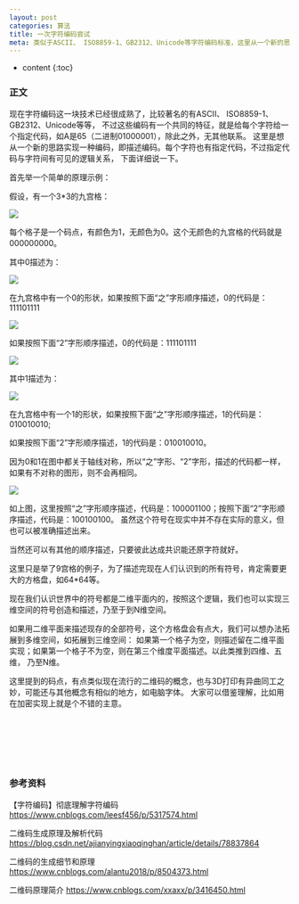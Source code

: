 ```yaml
---
layout: post
categories: 算法
title: 一次字符编码尝试
meta: 类似于ASCII、 ISO8859-1、GB2312、Unicode等字符编码标准，这里从一个新的思路实现一种编码，即描述编码。
---
```

* content
{:toc}

### 正文

现在字符编码这一块技术已经很成熟了，比较著名的有ASCII、 ISO8859-1、GB2312、Unicode等等，
不过这些编码有一个共同的特征，就是给每个字符给一个指定代码，如A是65（二进制01000001），除此之外，无其他联系。
这里是想从一个新的思路实现一种编码，即描述编码。每个字符也有指定代码，不过指定代码与字符间有可见的逻辑关系，
下面详细说一下。

首先举一个简单的原理示例：

假设，有一个3*3的九宫格：

![]({{site.baseurl}}/images/20190107/20190107115046.jpg)

每个格子是一个码点，有颜色为1，无颜色为0。这个无颜色的九宫格的代码就是000000000。

其中0描述为：

![]({{site.baseurl}}/images/20190107/20190107115115.jpg)

在九宫格中有一个0的形状，如果按照下面“之”字形顺序描述，0的代码是：111101111

![]({{site.baseurl}}/images/20190107/20190107144214.jpg)

如果按照下面“2”字形顺序描述，0的代码是：111101111

![]({{site.baseurl}}/images/20190107/20190107144318.jpg)

其中1描述为：

![]({{site.baseurl}}/images/20190107/20190107115103.jpg)

在九宫格中有一个1的形状，如果按照下面“之”字形顺序描述，1的代码是：010010010;

如果按照下面“2”字形顺序描述，1的代码是：010010010。

因为0和1在图中都关于轴线对称，所以“之”字形、“2”字形，描述的代码都一样，如果有不对称的图形，则不会再相同。

![]({{site.baseurl}}/images/20190107/20190107150249.jpg)

如上图，这里按照“之”字形顺序描述，代码是：100001100；按照下面“2”字形顺序描述，代码是：100100100。
虽然这个符号在现实中并不存在实际的意义，但也可以被准确描述出来。

当然还可以有其他的顺序描述，只要彼此达成共识能还原字符就好。

这里只是举了9宫格的例子，为了描述完现在人们认识到的所有符号，肯定需要更大的方格盘，如64*64等。

现在我们认识世界中的符号都是二维平面内的，按照这个逻辑，我们也可以实现三维空间的符号创造和描述，乃至于到N维空间。

如果用二维平面来描述现存的全部符号，这个方格盘会有点大，我们可以想办法拓展到多维空间，如拓展到三维空间：
如果第一个格子为空，则描述留在二维平面实现；如果第一个格子不为空，则在第三个维度平面描述。以此类推到四维、五维，
乃至N维。

这里提到的码点，有点类似现在流行的二维码的概念，也与3D打印有异曲同工之妙，可能还与其他概念有相似的地方，如电脑字体。
大家可以借鉴理解，比如用在加密实现上就是个不错的主意。

<br/><br/><br/><br/><br/>
### 参考资料

【字符编码】彻底理解字符编码 <https://www.cnblogs.com/leesf456/p/5317574.html>

二维码生成原理及解析代码 <https://blog.csdn.net/ajianyingxiaoqinghan/article/details/78837864>

二维码的生成细节和原理 <https://www.cnblogs.com/alantu2018/p/8504373.html>

二维码原理简介 <https://www.cnblogs.com/xxaxx/p/3416450.html>


